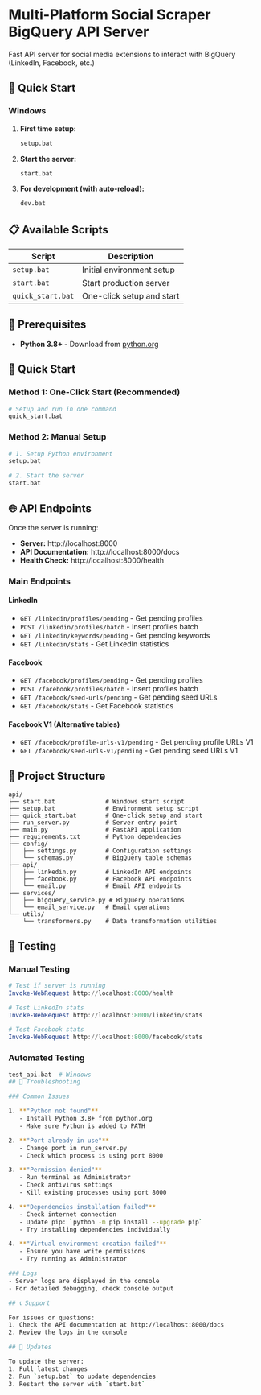 # Multi-Platform Social Scraper BigQuery API Server

Fast API server for social media extensions to interact with BigQuery (LinkedIn, Facebook, etc.)

## 🚀 Quick Start

### Windows

1. **First time setup:**
   ```bash
   setup.bat
   ```

2. **Start the server:**
   ```bash
   start.bat
   ```

3. **For development (with auto-reload):**
   ```bash
   dev.bat
   ```

## 📋 Available Scripts

| Script | Description |
|--------|-------------|
| `setup.bat` | Initial environment setup |
| `start.bat` | Start production server |
| `quick_start.bat` | One-click setup and start |

## 🔧 Prerequisites

- **Python 3.8+** - Download from [python.org](https://www.python.org/downloads/)

## 🚀 Quick Start

### Method 1: One-Click Start (Recommended)
```bash
# Setup and run in one command
quick_start.bat
```

### Method 2: Manual Setup
```bash
# 1. Setup Python environment
setup.bat

# 2. Start the server
start.bat
```

## 🌐 API Endpoints

Once the server is running:

- **Server:** http://localhost:8000
- **API Documentation:** http://localhost:8000/docs
- **Health Check:** http://localhost:8000/health

### Main Endpoints

#### LinkedIn
- `GET /linkedin/profiles/pending` - Get pending profiles
- `POST /linkedin/profiles/batch` - Insert profiles batch
- `GET /linkedin/keywords/pending` - Get pending keywords
- `GET /linkedin/stats` - Get LinkedIn statistics

#### Facebook
- `GET /facebook/profiles/pending` - Get pending profiles
- `POST /facebook/profiles/batch` - Insert profiles batch
- `GET /facebook/seed-urls/pending` - Get pending seed URLs
- `GET /facebook/stats` - Get Facebook statistics

#### Facebook V1 (Alternative tables)
- `GET /facebook/profile-urls-v1/pending` - Get pending profile URLs V1
- `GET /facebook/seed-urls-v1/pending` - Get pending seed URLs V1

## 📁 Project Structure

```
api/
├── start.bat              # Windows start script
├── setup.bat              # Environment setup script
├── quick_start.bat        # One-click setup and start
├── run_server.py          # Server entry point
├── main.py                # FastAPI application
├── requirements.txt       # Python dependencies
├── config/
│   ├── settings.py        # Configuration settings
│   └── schemas.py         # BigQuery table schemas
├── api/
│   ├── linkedin.py        # LinkedIn API endpoints
│   ├── facebook.py        # Facebook API endpoints
│   └── email.py           # Email API endpoints
├── services/
│   ├── bigquery_service.py # BigQuery operations
│   └── email_service.py   # Email operations
└── utils/
    └── transformers.py    # Data transformation utilities
```

## 🧪 Testing

### Manual Testing
```powershell
# Test if server is running
Invoke-WebRequest http://localhost:8000/health

# Test LinkedIn stats
Invoke-WebRequest http://localhost:8000/linkedin/stats

# Test Facebook stats
Invoke-WebRequest http://localhost:8000/facebook/stats
```

### Automated Testing
```bash
test_api.bat  # Windows
## 🚨 Troubleshooting

### Common Issues

1. **"Python not found"**
   - Install Python 3.8+ from python.org
   - Make sure Python is added to PATH

2. **"Port already in use"**
   - Change port in run_server.py
   - Check which process is using port 8000

3. **"Permission denied"**
   - Run terminal as Administrator
   - Check antivirus settings
   - Kill existing processes using port 8000

4. **"Dependencies installation failed"**
   - Check internet connection
   - Update pip: `python -m pip install --upgrade pip`
   - Try installing dependencies individually

4. **"Virtual environment creation failed"**
   - Ensure you have write permissions
   - Try running as Administrator

### Logs
- Server logs are displayed in the console
- For detailed debugging, check console output

## 📞 Support

For issues or questions:
1. Check the API documentation at http://localhost:8000/docs
2. Review the logs in the console

## 🔄 Updates

To update the server:
1. Pull latest changes  
2. Run `setup.bat` to update dependencies
3. Restart the server with `start.bat`